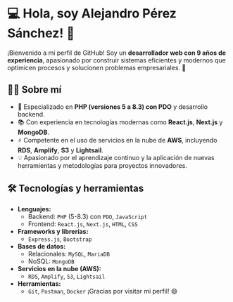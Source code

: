 # 💻 Hola, soy Alejandro Pérez Sánchez! 👋  

¡Bienvenido a mi perfil de GitHub! Soy un **desarrollador web con 9 años de experiencia**, apasionado por construir sistemas eficientes y modernos que optimicen procesos y solucionen problemas empresariales. 🚀  

## 👨‍💻 Sobre mí  
- 🌟 Especializado en **PHP (versiones 5 a 8.3) con PDO** y desarrollo backend.  
- 📚 Con experiencia en tecnologías modernas como **React.js**, **Next.js** y **MongoDB**.  
- ⚡ Competente en el uso de servicios en la nube de **AWS**, incluyendo **RDS**, **Amplify**, **S3** y **Lightsail**.  
- 💡 Apasionado por el aprendizaje continuo y la aplicación de nuevas herramientas y metodologías para proyectos innovadores.  

## 🛠️ Tecnologías y herramientas  
- **Lenguajes:**  
  - Backend: `PHP` (5-8.3) con `PDO`, `JavaScript`  
  - Frontend: `React.js`, `Next.js`, `HTML`, `CSS`  
- **Frameworks y librerías:**  
  - `Express.js`, `Bootstrap`  
- **Bases de datos:**  
  - Relacionales: `MySQL`, `MariaDB`  
  - NoSQL: `MongoDB`  
- **Servicios en la nube (AWS):**  
  - `RDS`, `Amplify`, `S3`, `Lightsail`  
- **Herramientas:**  
  - `Git`, `Postman`, `Docker` 
¡Gracias por visitar mi perfil! 😄  
